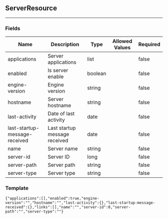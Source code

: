 ## ServerResource
---
### Fields
| Name | Description | Type | Allowed Values | Required |
| ---- | ----------- | ---- | -------------- | -------- |
| applications | Server applications | list |  | false |
| enabled | Is server enable | boolean |  | false |
| engine-version | Engine version | string |  | false |
| hostname | Server hostname | string |  | false |
| last-activity | Date of last activity | date |  | false |
| last-startup-message-received | Last startup message received | date |  | false |
| name | Server name | string |  | false |
| server-id | Server ID | long |  | false |
| server-path | Server path | string |  | false |
| server-type | Server type | string |  | false |
### Template
```
{"applications":[],"enabled":true,"engine-version":"","hostname":"","last-activity":{},"last-startup-message-received":{},"links":[],"name":"","server-id":0,"server-path":"","server-type":""}
```
